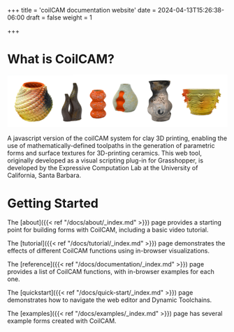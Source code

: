 +++
title = 'coilCAM documentation website'
date = 2024-04-13T15:26:38-06:00
draft = false
weight = 1

+++

# What is CoilCAM?
![coilcam](./images/coilcam_cool_stuff.png)

A javascript version of the coilCAM system for clay 3D printing, enabling the use of mathematically-defined toolpaths in the generation of parametric forms and surface textures for 3D-printing ceramics. This web tool, originally developed as a visual scripting plug-in for Grasshopper, is developed by the Expressive Computation Lab at the University of California, Santa Barbara.

# Getting Started
The [about]({{< ref "/docs/about/_index.md" >}}) page provides a starting point for building forms with CoilCAM, including a basic video tutorial.

The [tutorial]({{< ref "/docs/tutorial/_index.md" >}}) page demonstrates the effects of different CoilCAM functions using in-browser visualizations.

The [reference]({{< ref "/docs/documentation/_index.md" >}}) page provides a list of CoilCAM functions, with in-browser examples for each one.

The [quickstart]({{< ref "/docs/quick-start/_index.md" >}}) page demonstrates how to navigate the web editor and Dynamic Toolchains.

The [examples]({{< ref "/docs/examples/_index.md" >}}) page has several example forms created with CoilCAM. 


